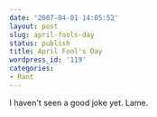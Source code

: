 ```yaml
---
date: '2007-04-01 14:05:52'
layout: post
slug: april-fools-day
status: publish
title: April Fool's Day
wordpress_id: '119'
categories:
- Rant
---
```


I haven't seen a good joke yet.  Lame.
